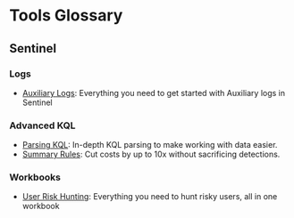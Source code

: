 # Tools Glossary

## Sentinel
### Logs
- [Auxiliary Logs](https://github.com/seyed-nouraie/Sentinel-Auxiliary-Logs-Tools/tree/main/Sentinel/Auxiliary): Everything you need to get started with Auxiliary logs in Sentinel
### Advanced KQL
- [Parsing KQL](https://github.com/seyed-nouraie/SecOps/tree/main/Sentinel/KQL/parsers): In-depth KQL parsing to make working with data easier.  
- [Summary Rules](https://github.com/seyed-nouraie/SecOps/tree/main/Sentinel/KQL/summaries): Cut costs by up to 10x without sacrificing detections.  
### Workbooks
- [User Risk Hunting](https://github.com/seyed-nouraie/Sentinel-Auxiliary-Logs-Tools/tree/main/Sentinel/Workbooks/User%20Risk%20Hunting): Everything you need to hunt risky users, all in one workbook
